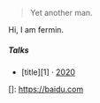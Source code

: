 

> Yet another man.


Hi, I am fermin.



##### Talks

- [title][1] · [2020](https://google.com)

[]: https://baidu.com 
